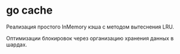 # go cache

Реализация простого InMemory кэша с методом вытеснения LRU. 

Оптимизации блокировок через организацию хранения данных в шардах.
